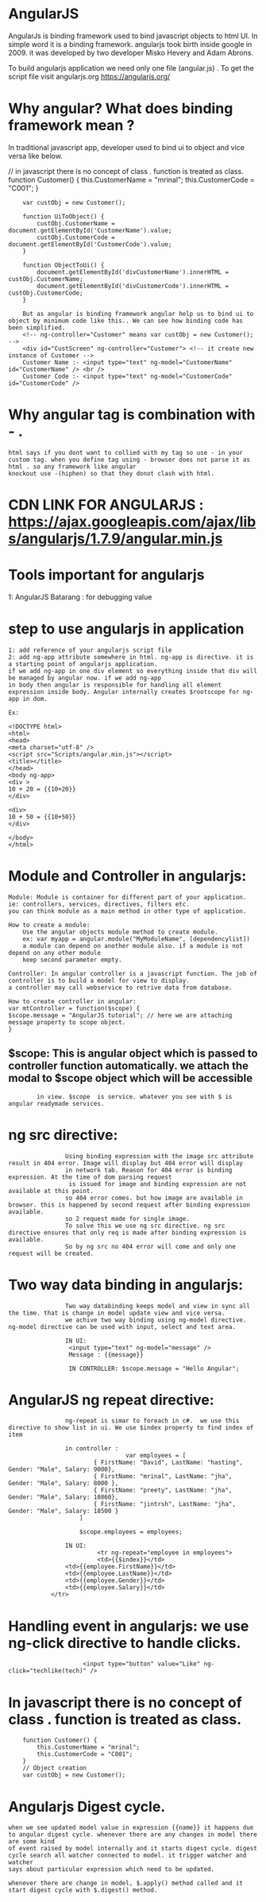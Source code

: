 # AngularJS

AngularJs is binding framework used to bind javascript objects to html UI. In simple word it is a binding framework. angularjs took birth inside google in 2009.
it was developed by two developer Misko Hevery and Adam Abrons.

To build angularjs application we need only one file (angular.js) . To get the script file visit angularjs.org
https://angularjs.org/

# Why angular? What does binding framework mean ?
  
  In traditional javascript app, developer used to bind ui to object and vice versa like below.
  
   // in javascript there is no concept of class . function is treated as class.
        function Customer() {
            this.CustomerName = "mrinal";
            this.CustomerCode = "C001";
        }

        var custObj = new Customer();

        function UiToObject() {
            custObj.CustomerName = document.getElementById('CustomerName').value;
            custObj.CustomerCode = document.getElementById('CustomerCode').value;
        }

        function ObjectToUi() {
            document.getElementById('divCustomerName').innerHTML = custObj.CustomerName;
            document.getElementById('divCustomerCode').innerHTML = custObj.CustomerCode;
        }
		
		But as angular is binding framework angular help us to bind ui to object by minimum code like this.. We can see how binding code has been simplified.
		<!-- ng-controller="Customer" means var custObj = new Customer(); -->
        <div id="CustScreen" ng-controller="Customer"> <!-- it create new instance of Customer -->
        Customer Name :- <input type="text" ng-model="CustomerName" id="CustomerName" /> <br />
        Customer Code :- <input type="text" ng-model="CustomerCode" id="CustomerCode" />
		
# Why angular tag is combination with - .

	html says if you dont want to collied with my tag so use - in your custom tag. when you define tag using - browser does not parse it as html . so any framework like angular
	knockout use -(hiphen) so that they donot clash with html.

# CDN LINK FOR ANGULARJS : https://ajax.googleapis.com/ajax/libs/angularjs/1.7.9/angular.min.js

# Tools important for angularjs
   1: AngularJS Batarang : for debugging value

# step to use angularjs in application
	1: add reference of your angularjs script file
	2: add ng-app attribute somewhere in html. ng-app is directive. it is a starting point of angularjs application.
	if we add ng-app in one div element so everything inside that div will be managed by angular now. if we add ng-app
	in body then angular is responsible for handling all element expression inside body. Angular internally creates $rootscope for ng-app in dom.
	
	Ex: 
	
	<!DOCTYPE html>
	<html>
	<head>
	<meta charset="utf-8" />
	<script src="Scripts/angular.min.js"></script>
	<title></title>
	</head>
	<body ng-app>
	<div >
	10 + 20 = {{10+20}}
	</div>

	<div>
	10 + 50 = {{10+50}}
	</div>

	</body>
	</html>
	
# Module and Controller in angularjs:
	
	Module: Module is container for different part of your application. ie: controllers, services, directives, filters etc.
	you can think module as a main method in other type of application.
	
	How to create a module:
		Use the angular objects module method to create module.
		ex: var myapp = angular.module("MyModuleName", [dependencylist])
		a module can depend on another module also. if a module is not depend on any other module
		keep second parameter empty.
							
	Controller: In angular controller is a javascript function. The job of controller is to build a model for view to display.
	a controller may call webservice to retrive data from database. 

	How to create controller in angular:
	var mtController = function($scope) {
	$scope.message = "AngularJS tutorial"; // here we are attaching message property to scope object.
	}

## $scope: This is angular object which is passed to controller function automatically. we attach the modal to $scope object which will be accessible
			in view. $scope  is service. whatever you see with $ is angular readymade services.
 
# ng src directive:
					Using binding expression with the image src attribute result in 404 error. Image will display but 404 error will display
					in network tab. Reason for 404 error is binding expression. At the time of dom parsing request 
					 is issued for image and binding expression are not available at this point.
					so 404 error comes. but how image are available in browser. this is happened by second request after binding expression available.
					so 2 request made for single image. 
					To solve this we use ng src directive. ng src directive ensures that only req is made after binding expression is available.
					So by ng src no 404 error will come and only one request will be created.


# Two way data binding in angularjs:
					Two way databinding keeps model and view in sync all the time. that is change in model update view and vice versa.
					we achive two way binding using ng-model directive. ng-model directive can be used with input, select and text area.
					
					IN UI:
					 <input type="text" ng-model="message" />
					 Message : {{message}}

					 IN CONTROLLER: $scope.message = "Hello Angular";

# AngularJS ng repeat directive:
					ng-repeat is simar to foreach in c#.  we use this directive to show list in ui. We use $index property to find index of item

					in controller :
									 var employees = [
							{ FirstName: "David", LastName: "hasting", Gender: "Male", Salary: 9000},
							{ FirstName: "mrinal", LastName: "jha", Gender: "Male", Salary: 8000 },
							{ FirstName: "preety", LastName: "jha", Gender: "Male", Salary: 10860},
							{ FirstName: "jintrsh", LastName: "jha", Gender: "Male", Salary: 18500 }
						]
        
						$scope.employees = employees;
					
					IN UI:
							 <tr ng-repeat="employee in employees">
							 <td>{{$index}}</td>
                    <td>{{employee.FirstName}}</td>
                    <td>{{employee.LastName}}</td>
                    <td>{{employee.Gender}}</td>
                    <td>{{employee.Salary}}</td>
                </tr>


# Handling event in angularjs: we use ng-click directive to handle clicks.
						 <input type="button" value="Like" ng-click="techlike(tech)" />
						 
# In javascript there is no concept of class . function is treated as class.
        function Customer() {
            this.CustomerName = "mrinal";
            this.CustomerCode = "C001";
        }
		// Object creation
        var custObj = new Customer();
					
# Angularjs Digest cycle.
	when we see updated model value in expression {{name}} it happens due to angular digest cycle. whenever there are any changes in model there are some kind
	of event raised by model internally and it starts digest cycle. digest cycle search all watcher connected to model. it trigger watcher and watcher
	says about particular expression which need to be updated.
	
	whenever there are change in model, $.apply() method called and it start digest cycle with $.digest() method.